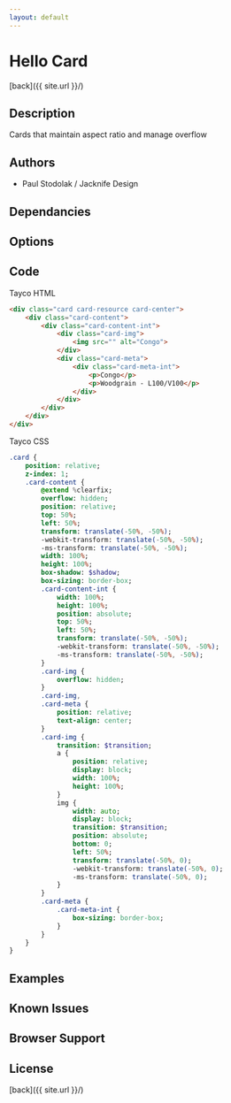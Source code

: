 ```yaml
---
layout: default
---
```


# Hello Card
[back]({{ site.url }}/)

## Description
Cards that maintain aspect ratio and manage overflow

## Authors
- Paul Stodolak / Jacknife Design

## Dependancies

## Options

## Code
Tayco HTML
```html
<div class="card card-resource card-center">
	<div class="card-content">
		<div class="card-content-int">
			<div class="card-img">
				<img src="" alt="Congo">
			</div>
			<div class="card-meta">
				<div class="card-meta-int">
					<p>Congo</p>
					<p>Woodgrain - L100/V100</p>
				</div>
			</div>
		</div>
	</div>
</div>
```
Tayco CSS
```sass
.card {
	position: relative;
	z-index: 1;
	.card-content {
		@extend %clearfix;
		overflow: hidden;
		position: relative;
		top: 50%;
		left: 50%;
		transform: translate(-50%, -50%);
		-webkit-transform: translate(-50%, -50%);
		-ms-transform: translate(-50%, -50%);
		width: 100%;
		height: 100%;
		box-shadow: $shadow;
		box-sizing: border-box;
		.card-content-int {
			width: 100%;
			height: 100%;
			position: absolute;
			top: 50%;
			left: 50%;
			transform: translate(-50%, -50%);
			-webkit-transform: translate(-50%, -50%);
			-ms-transform: translate(-50%, -50%);
		}
		.card-img {
			overflow: hidden;
		}
		.card-img,
		.card-meta {
			position: relative;
			text-align: center;
		}
		.card-img {
			transition: $transition;
			a {
				position: relative;
				display: block;
				width: 100%;
				height: 100%;
			}
			img {
				width: auto;
				display: block;
				transition: $transition;
				position: absolute;
				bottom: 0;
				left: 50%;
				transform: translate(-50%, 0);
				-webkit-transform: translate(-50%, 0);
				-ms-transform: translate(-50%, 0);
			}
		}
		.card-meta {
			.card-meta-int {
				box-sizing: border-box;
			}
		}
	}
}
```
## Examples

## Known Issues

## Browser Support

## License

[back]({{ site.url }}/)